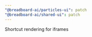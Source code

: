 ```yaml
---
"@breadboard-ai/particles-ui": patch
"@breadboard-ai/shared-ui": patch
---
```


Shortcut rendering for iframes
